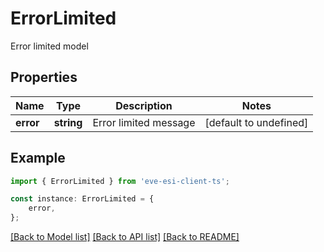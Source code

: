 # ErrorLimited

Error limited model

## Properties

Name | Type | Description | Notes
------------ | ------------- | ------------- | -------------
**error** | **string** | Error limited message | [default to undefined]

## Example

```typescript
import { ErrorLimited } from 'eve-esi-client-ts';

const instance: ErrorLimited = {
    error,
};
```

[[Back to Model list]](../README.md#documentation-for-models) [[Back to API list]](../README.md#documentation-for-api-endpoints) [[Back to README]](../README.md)

